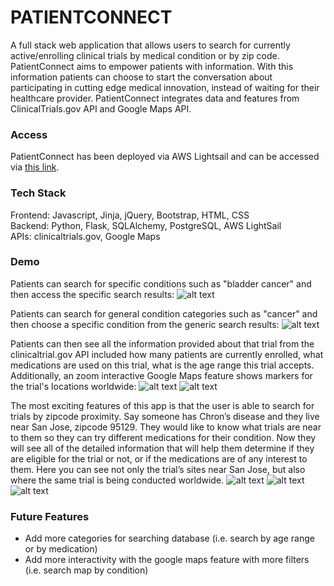 # PATIENTCONNECT
A full stack web application that allows users to search for currently active/enrolling clinical trials by medical condition or by zip code. PatientConnect aims to empower patients with information. With this information patients can choose to start the conversation about participating in cutting edge medical innovation, instead of waiting for their healthcare provider. PatientConnect integrates data and features from ClinicalTrials.gov API and Google Maps API.

### Access
PatientConnect has been deployed via AWS Lightsail and can be accessed via [this link](http://52.13.148.31).

### Tech Stack
Frontend: Javascript, Jinja, jQuery, Bootstrap, HTML, CSS
</br>
Backend: Python, Flask, SQLAlchemy, PostgreSQL, AWS LightSail
</br>
APIs: clinicaltrials.gov, Google Maps 

### Demo
Patients can search for specific conditions such as "bladder cancer" and then access the specific search results:
![alt text](https://github.com/sunainaluru/PATIENTCONNECT/static/READMEgifs/1.gif)


Patients can search for general condition categories such as "cancer" and then choose a specific condition from the generic search results:
![alt text](https://github.com/sunainaluru/PATIENTCONNECT/static/READMEgifs/giphy2.gif)

Patients can then see all the information provided about that trial from the clinicaltrial.gov API included how many patients are currently enrolled, what medications are used on this trial, what is the age range this trial accepts. Additionally, an zoom interactive Google Maps feature shows markers for the trial's locations worldwide:
![alt text](https://github.com/sunainaluru/PATIENTCONNECT/static/READMEgifs/giphy3.gif)
![alt text](https://github.com/sunainaluru/PATIENTCONNECT/static/READMEgifs/giphy4.gif)

The most exciting features of this app is that the user is able to search for trials by zipcode proximity. Say someone has Chron’s disease and they live near San Jose, zipcode 95129. They would like to know what trials are near to them so they can try different medications for their condition. Now they will see all of the detailed information that will help them determine if they are eligible for the trial or not, or if the medications are of any interest to them. Here you can see not only the trial’s sites near San Jose, but also where the same trial is being conducted worldwide. 
![alt text](https://github.com/sunainaluru/PATIENTCONNECT/static/READMEgifs/giphy5.gif)
![alt text](https://github.com/sunainaluru/PATIENTCONNECT/static/READMEgifs/giphy6.gif)
![alt text](https://github.com/sunainaluru/PATIENTCONNECT/static/READMEgifs/giphy7.gif)


### Future Features
* Add more categories for searching database (i.e. search by age range or by medication)
* Add more interactivity with the google maps feature with more filters (i.e. search map by condition)
